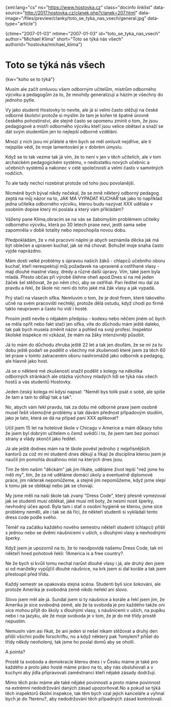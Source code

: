 
{xml:lang="cs" ns="https://www.hostovka.cz" class="docinfo linklist" data-source="http://2017.hostovka.cz/clanek.php?clanek=207.html" data-image="/files/preview/clanky/toto\_se\_tyka\_nas\_vsech/general.jpg" data-type="article"}

{ctime="2007-01-03" mtime="2007-01-03" id="toto\_se\_tyka\_nas\_vsech" author="Michael Klíma" short="Toto se týká nás všech" authorid="hostovka/michael_klima"}

# Toto se týká nás všech

<!-- generated attribute kw by user_udpatekw.sh on 2020-04-25, do not edit -->

{kw="koho se to týká"}

Musím ale začít omluvou všem odborným učitelům, mistrům odborného výcviku a pedagogům za to, že mnohdy generalizuji a házím je všechny do jednoho pytle.

Vy jako studenti Hostovky to nevíte, ale já si velmi často stěžuji na české odborné školství protože si myslím že tam je kořen té špatné úrovně českého pohostinství, ale stejně často se opomenu zmínit o tom, že jsou pedagogové a mistři odborného výcviku kteří jsou velice obětaví a snaží se dát svým studentům jen to nejlepší odborné vzdělání.

Mnozí z nich jsou mí přátelé a těm bych se měl omluvit nejdříve, ale ti nejspíše vědí, že moje lamentování je v dobrém úmyslu.

Když se to tak vezme tak já vím, že to není v jen v těch učitelích, ale v tom archaickém pedagogickém systému, v nedostatku nových učebnic a učebních systémů a nakonec v celé společnosti a velmi často v samotných rodičích.

To ale tady nechci rozebírat protože od toho jsou povolanější.

Nicméně bych býval nikdy nečekal, že se mně některý odborný pedagog zeptá na můj názor na to, JAK MÁ VYPADAT KUCHAŘ tak jako to například jedna učitelka odborného výcviku, kterou budu nazývat XXX udělala v osobním dopise který mi poslala a který vám přikládám?

Vážený pane Klíma,obracím se na vás se žabomyším problémem učitelky odborného výcviku, která po 30 letech praxe neví, jestli sama sebe zapomněla v době totality nebo nepochopila novou dobu.

Předpokládám, že v mé pracovní náplni je abych seznámila děcka jak má být oblečen a upraven kuchař, jak se má chovat. Bohužel moje snaha často vyjde naprázdno.

Mám dosti velké problémy s úpravou našich žáků - chlapců učebního oboru kuchař, kteří nerespektují můj požadavek na upravené a ostříhané vlasy - mají dlouhé mastné vlasy, dredy a různé další úpravy. Vím, také jsem byla mladá. Přesto občas při výrobě šlehne oheň apod.Dnes si na mě jeden žáček šel stěžovat, že po něm chci, aby se ostříhal. Pan ředitel mu dal za pravdu a řekl, že škole nic není do toho jaké má žák vlasy a jak vypadá.

Prý stačí na vlasech síťka. Nemluvím o tom, že je dost firem, které takového učně na svém pracovišti nechtějí, protože dělá ostudu, když chodí po firmě takto neupraven a často ho vidí i hosté.

Prosím jestli nevíte o nějakém předpisu - kodexu nebo něčem jiném oč bych se měla opřít nebo fakt stačí jen síťka, víte do důchodu mám ještě daleko, tak pak bych musela změnit názor a pohled na svoji profesi. Inspektor školské inspekce mi vzkázal, že mám na žáky intenzivněji působit.

Já to mám do důchodu zhruba ještě 22 let a tak jen doufám, že se mi za tu dobu ještě podaří se podělit o všechny mé zkušenosti které jsem za těch 60 let praxe v tomto zatraceném oboru nashromáždi jako odborník a pedagog, ale hlavně jako host.

Já se o některé mé zkušenosti snažil podělit s kolegy na několika odborných stránkách ale otázka výchovy mladých lidí se týká nás všech hostů a vás studentů Hostovky.

Jeden český kolega mi kdysi napsal: "Neměl bys tolik psát o sobě, ale spíše že tam a tam to dělají tak a tak".

No, abych vám řekl pravdu, tak za dobu mé odborné praxe jsem osobně musel řešit všemožné problémy a tak dávám přednost případovým studiím, jako je tato, která se dá na případ paní XXX aplikovat?

Učil jsem 15 let na hotelové škole v Chicagu v Americe a mám důkazy toho že jsem byl dobrým učitelem o čemž svědčí i to, že jsem tam bez pomoci strany a vlády skončil jako ředitel.

Já ale ještě dodnes mám na té škole pověst jednoho z nejpřísnějších kantorů za což mi mí studenti dnes děkují a říkají že disciplina kterou jsem je naučil jim pomohla dosáhnou míst na kterých dnes jsou.

Tím že těm našim "děckám" jak jim říkáte, uděláme život lepší "než jsme ho měli my", tím, že za ně uděláme domácí úkoly a eventuelně diplomové práce, jim nikterak nepomůžeme, a stejně jim nepomůžeme, když jsme slepí k tomu jak se oblékají nebo jak se chovají.

My jsme měli na naši škole tak zvaný "Dress Code", který přesně vymezoval jak se studenti musí oblékat, jaké musí mít boty, že nesmí nosit šperky, nevhodný účes apod. Byla tam i stať o osobní hygieně se kterou, jsme sice problémy neměli, ale i tak se dá říci, že někteří studenti si vykládali tento dress code podle svého.

Téměř na začátku každého nového semestru někteří studenti (chlapci) přišli s jednou nebo se dvěmi náušnicemi v uších, s dlouhými vlasy a nevhodnými šperky.

Když jsem je upozornil na to, že to neodpovídá našemu Dress Code, tak mi někteří hned pohotově řekli: ?America is a free country?.

Ne že bych si kvůli tomu nechal narůst dlouhé vlasy i já, ale druhý den jsem si od manželky vypůjčil dlouhé náušnice, na krk jsem si dal korále a tak jsem přestoupil před třídu.

Každý semestr se opakovala stejná scéna. Studenti byli sice šokování, ale protože Amerika je svobodná země nikdo neřekl ani slovo.

Slovo jsem měl ale já. Sundal jsem si ty náušnice a korále a řekl jsem jim, že Amerika je sice svobodná země, ale že ta svoboda je pro každého takže oni sice mohou přijít do školy s dlouhými vlasy, s náušnicemi v uších, na pupíku nebo i na jazyku, ale že moje svoboda je v tom, že je do mé třídy prostě nepustím.

Nemusím vám asi říkat, že ani jeden si nešel nikam stěžovat a druhý den přišli všichni podle forschriftu, no a když některý pak ?omylem? přišel do třídy někdy neoholený, tak jsme ho poslal domů aby se oholil.

A pointa?

Prostě ta svoboda a demokracie kterou dnes i v Česku máme je také pro každého a proto jako hosté máme právo na to, aby nás obsluhovali a v kuchyni aby jídla připravovali zaměstnanci kteří nějaké zásady dodržují.

Mimo těch práv máme ale také nějaké povinnosti a proto máme povinnost na extrémní nedodržování daných zásad upozorňovat.No a pokud se týká těch inspektorů školní inspekce, tak těm bych vzal jejich kanceláře a vyhnal bych je do ?terénu?, aby nedodržování těch případných zásad kontrolovali.


